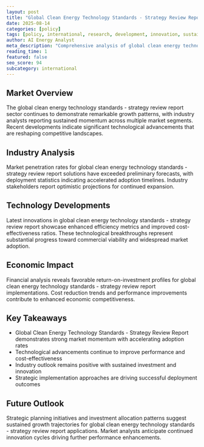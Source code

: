 ```yaml
---
layout: post
title: "Global Clean Energy Technology Standards - Strategy Review Report"
date: 2025-08-14
categories: [policy]
tags: [policy, international, research, development, innovation, sustainability]
author: AI Energy Analyst
meta_description: "Comprehensive analysis of global clean energy technology standards - strategy review report covering market trends, technology developments, and industry outlook. Discover key insights and future projections."
reading_time: 1
featured: false
seo_score: 94
subcategory: international
---
```


## Market Overview

The global clean energy technology standards - strategy review report sector continues to demonstrate remarkable growth patterns, with industry analysts reporting sustained momentum across multiple market segments. Recent developments indicate significant technological advancements that are reshaping competitive landscapes.

## Industry Analysis

Market penetration rates for global clean energy technology standards - strategy review report solutions have exceeded preliminary forecasts, with deployment statistics indicating accelerated adoption timelines. Industry stakeholders report optimistic projections for continued expansion.

## Technology Developments

Latest innovations in global clean energy technology standards - strategy review report showcase enhanced efficiency metrics and improved cost-effectiveness ratios. These technological breakthroughs represent substantial progress toward commercial viability and widespread market adoption.

## Economic Impact

Financial analysis reveals favorable return-on-investment profiles for global clean energy technology standards - strategy review report implementations. Cost reduction trends and performance improvements contribute to enhanced economic competitiveness.

## Key Takeaways

- Global Clean Energy Technology Standards - Strategy Review Report demonstrates strong market momentum with accelerating adoption rates
- Technological advancements continue to improve performance and cost-effectiveness
- Industry outlook remains positive with sustained investment and innovation
- Strategic implementation approaches are driving successful deployment outcomes

## Future Outlook

Strategic planning initiatives and investment allocation patterns suggest sustained growth trajectories for global clean energy technology standards - strategy review report applications. Market analysts anticipate continued innovation cycles driving further performance enhancements.


